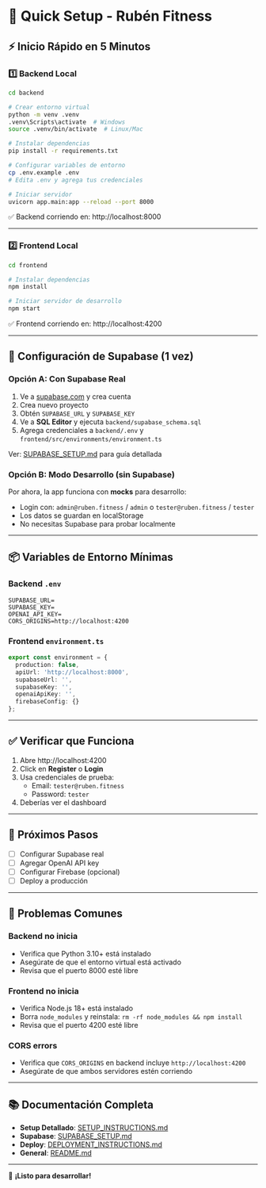 # 🚀 Quick Setup - Rubén Fitness

## ⚡ Inicio Rápido en 5 Minutos

### 1️⃣ Backend Local

```bash
cd backend

# Crear entorno virtual
python -m venv .venv
.venv\Scripts\activate  # Windows
source .venv/bin/activate  # Linux/Mac

# Instalar dependencias
pip install -r requirements.txt

# Configurar variables de entorno
cp .env.example .env
# Edita .env y agrega tus credenciales

# Iniciar servidor
uvicorn app.main:app --reload --port 8000
```

✅ Backend corriendo en: http://localhost:8000

---

### 2️⃣ Frontend Local

```bash
cd frontend

# Instalar dependencias
npm install

# Iniciar servidor de desarrollo
npm start
```

✅ Frontend corriendo en: http://localhost:4200

---

## 🔧 Configuración de Supabase (1 vez)

### Opción A: Con Supabase Real

1. Ve a [supabase.com](https://supabase.com) y crea cuenta
2. Crea nuevo proyecto
3. Obtén `SUPABASE_URL` y `SUPABASE_KEY`
4. Ve a **SQL Editor** y ejecuta `backend/supabase_schema.sql`
5. Agrega credenciales a `backend/.env` y `frontend/src/environments/environment.ts`

Ver: [SUPABASE_SETUP.md](SUPABASE_SETUP.md) para guía detallada

### Opción B: Modo Desarrollo (sin Supabase)

Por ahora, la app funciona con **mocks** para desarrollo:

- Login con: `admin@ruben.fitness` / `admin` o `tester@ruben.fitness` / `tester`
- Los datos se guardan en localStorage
- No necesitas Supabase para probar localmente

---

## 📦 Variables de Entorno Mínimas

### Backend `.env`

```env
SUPABASE_URL=
SUPABASE_KEY=
OPENAI_API_KEY=
CORS_ORIGINS=http://localhost:4200
```

### Frontend `environment.ts`

```typescript
export const environment = {
  production: false,
  apiUrl: 'http://localhost:8000',
  supabaseUrl: '',
  supabaseKey: '',
  openaiApiKey: '',
  firebaseConfig: {}
};
```

---

## ✅ Verificar que Funciona

1. Abre http://localhost:4200
2. Click en **Register** o **Login**
3. Usa credenciales de prueba:
   - Email: `tester@ruben.fitness`
   - Password: `tester`
4. Deberías ver el dashboard

---

## 🎯 Próximos Pasos

- [ ] Configurar Supabase real
- [ ] Agregar OpenAI API key
- [ ] Configurar Firebase (opcional)
- [ ] Deploy a producción

---

## 🐛 Problemas Comunes

### Backend no inicia
- Verifica que Python 3.10+ está instalado
- Asegúrate de que el entorno virtual está activado
- Revisa que el puerto 8000 esté libre

### Frontend no inicia
- Verifica Node.js 18+ está instalado
- Borra `node_modules` y reinstala: `rm -rf node_modules && npm install`
- Revisa que el puerto 4200 esté libre

### CORS errors
- Verifica que `CORS_ORIGINS` en backend incluye `http://localhost:4200`
- Asegúrate de que ambos servidores estén corriendo

---

## 📚 Documentación Completa

- **Setup Detallado**: [SETUP_INSTRUCTIONS.md](SETUP_INSTRUCTIONS.md)
- **Supabase**: [SUPABASE_SETUP.md](SUPABASE_SETUP.md)
- **Deploy**: [DEPLOYMENT_INSTRUCTIONS.md](DEPLOYMENT_INSTRUCTIONS.md)
- **General**: [README.md](README.md)

---

🎉 **¡Listo para desarrollar!**

